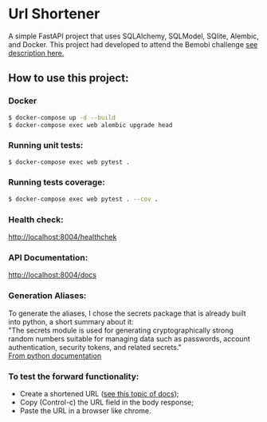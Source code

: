 # Url Shortener

A simple FastAPI project that uses SQLAlchemy, SQLModel, SQlite, Alembic, and Docker.
This project had developed to attend the Bemobi challenge [see description here.](readme-bemobi.md)

## How to use this project:

### Docker
```sh
$ docker-compose up -d --build
$ docker-compose exec web alembic upgrade head
```

### Running unit tests:
```sh
$ docker-compose exec web pytest .
```

### Running tests coverage:
```sh
$ docker-compose exec web pytest . --cov . 
```

### Health check:
[http://localhost:8004/healthchek](http://localhost:8004/healthchek)

### API Documentation:
[http://localhost:8004/docs](http://localhost:8004/docs)

### Generation Aliases:
To generate the aliases, I chose the secrets package that is already built into python, a short summary about it:  
"The secrets module is used for generating cryptographically strong random numbers suitable for
managing data such as passwords, account authentication, security tokens, and related secrets."  
[From python documentation](https://docs.python.org/3/library/secrets.html)

### To test the forward functionality:
- Create a shortened URL ([see this topic of docs](http://localhost:8004/docs#/default/create_url_create_post));
- Copy (Control-c) the URL field in the body response;
- Paste the URL in a browser like chrome.
